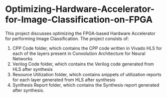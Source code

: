 # Optimizing-Hardware-Accelerator-for-Image-Classification-on-FPGA

This project discusses optimizing the FPGA-based Hardware Accelerator for performing Image Classification.
The project consists of:

1. CPP Code folder, which contains the CPP code written in Vivado HLS for each of the layers present in Convolution Architecture for Neural Networks  
2. Verilog Code folder, which contains the Verilog code generated from HLS after synthesis 
3. Resource Utilization folder, which contains snippets of utilization reports for each layer generated from HLS after synthesis 
4. Synthesis Report folder, which contains the Synthesis report generated after synthesis. 

 
